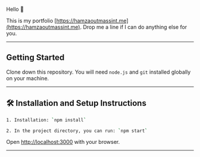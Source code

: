 Hello 👋 

This is my portfolio [https://hamzaoutmassint.me](https://hamzaoutmassint.me). Drop me a line if I can do anything else for you.

---

## Getting Started

Clone down this repository. You will need `node.js` and `git` installed globally on your machine.

---

## 🛠 Installation and Setup Instructions

```bash
1. Installation: `npm install`

2. In the project directory, you can run: `npm start`
```

Open [http://localhost:3000](http://localhost:3000) with your browser.

---